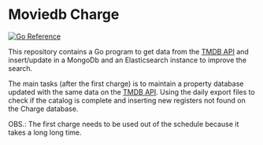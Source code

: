# Moviedb Charge

[![Go Reference](https://pkg.go.dev/badge/golang.org/x/example.svg)](https://pkg.go.dev/golang.org/x/example)

This repository contains a Go program to get data from the [TMDB API](https://developer.themoviedb.org/docs "TMDB API") and insert/update in a MongoDb and an Elasticsearch instance to improve the search.

The main tasks (after the first charge) is to maintain a property database updated with the same data on the [TMDB API](https://developer.themoviedb.org/docs "TMDB API"). Using the daily export files to check if the catalog is complete and inserting new registers not found on the Charge database.

OBS.: The first charge needs to be used out of the schedule because it takes a long long time.
